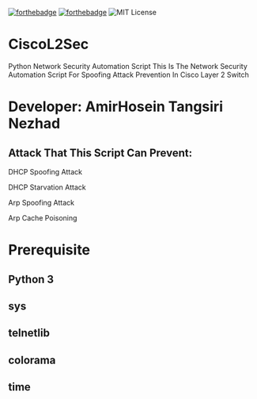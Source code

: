 [![forthebadge](https://forthebadge.com/images/badges/made-with-python.svg)](https://forthebadge.com)
[![forthebadge](https://forthebadge.com/images/badges/gluten-free.svg)](https://forthebadge.com)
![MIT License](https://img.shields.io/static/v1?label=License&message=MIT&color=RED)

# CiscoL2Sec
Python Network Security Automation Script
This Is The Network Security Automation Script For Spoofing Attack Prevention In Cisco Layer 2 Switch
# Developer: AmirHosein Tangsiri Nezhad

## Attack That This Script Can Prevent:

DHCP Spoofing Attack

DHCP Starvation Attack 

Arp Spoofing Attack

Arp Cache Poisoning

# Prerequisite
## Python 3
## sys
## telnetlib
## colorama
## time

